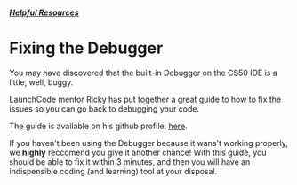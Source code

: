 ##### [Helpful Resources](../..)

# Fixing the Debugger

You may have discovered that the built-in Debugger on the CS50 IDE is a little, well, buggy.

LaunchCode mentor Ricky has put together a great guide to how to fix the issues so you can go back to debugging your code. 

The guide is available on his github profile, <a href="https://github.com/dummey/CS50x-Debugger-Help" target="_blank">here</a>.

If you haven't been using the Debugger because it wans't working properly, we **highly** reccomend you give it another chance! With this guide, you should be able to fix it within 3 minutes, and then you will have an indispensible coding (and learning) tool at your disposal.

